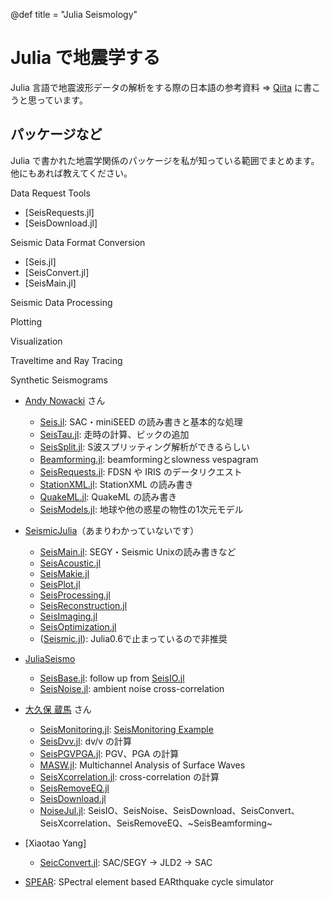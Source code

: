 @def title = "Julia Seismology"

# Julia で地震学する

Julia 言語で地震波形データの解析をする際の日本語の参考資料 ⇒ [Qiita](https://qiita.com/ytseis) に書こうと思っています。

## パッケージなど

Julia で書かれた地震学関係のパッケージを私が知っている範囲でまとめます。他にもあれば教えてください。

Data Request Tools
- [SeisRequests.jl]
- [SeisDownload.jl]

Seismic Data Format Conversion
- [Seis.jl]
- [SeisConvert.jl]
- [SeisMain.jl]

Seismic Data Processing

Plotting

Visualization

Traveltime and Ray Tracing

Synthetic Seismograms

- [Andy Nowacki](https://github.com/anowacki) さん
  - [Seis.jl](https://github.com/anowacki/Seis.jl): SAC・miniSEED の読み書きと基本的な処理
  - [SeisTau.jl](https://github.com/anowacki/SeisTau.jl): 走時の計算、ピックの追加
  - [SeisSplit.jl](https://github.com/anowacki/SeisSplit.jl): S波スプリッティング解析ができるらしい
  - [Beamforming.jl](https://github.com/anowacki/Beamforming.jl): beamformingとslowness vespagram
  - [SeisRequests.jl](https://github.com/anowacki/SeisRequests.jl): FDSN や IRIS のデータリクエスト
  - [StationXML.jl](https://github.com/anowacki/StationXML.jl): StationXML の読み書き
  - [QuakeML.jl](https://github.com/anowacki/QuakeML.jl): QuakeML の読み書き
  - [SeisModels.jl](https://github.com/anowacki/SeisModels.jl): 地球や他の惑星の物性の1次元モデル

- [SeismicJulia](https://github.com/SeismicJulia)（あまりわかっていないです）
  - [SeisMain.jl](https://github.com/SeismicJulia/SeisMain.jl): SEGY・Seismic Unixの読み書きなど
  - [SeisAcoustic.jl](https://github.com/SeismicJulia/SeisAcoustic.jl)
  - [SeisMakie.jl](https://github.com/SeismicJulia/SeisMakie.jl.git)
  - [SeisPlot.jl](https://github.com/SeismicJulia/SeisPlot.jl)
  - [SeisProcessing.jl](https://github.com/SeismicJulia/SeisProcessing.jl)
  - [SeisReconstruction.jl](https://github.com/SeismicJulia/SeisReconstruction.jl)
  - [SeisImaging.jl](https://github.com/SeismicJulia/SeisImaging.jl)
  - [SeisOptimization.jl](https://github.com/SeismicJulia/SeisOptimization.jl)
  - ([Seismic.jl](https://github.com/SeismicJulia/Seismic.jl)): Julia0.6で止まっているので非推奨

- [JuliaSeismo](https://github.com/JuliaSeismo)
  - [SeisBase.jl](https://github.com/JuliaSeismo/SeisBase.jl): follow up from [SeisIO.jl](https://github.com/jpjones76/SeisIO.jl)
  - [SeisNoise.jl](https://github.com/JuliaSeismo/SeisNoise.jl): ambient noise cross-correlation

- [大久保 蔵馬](https://kura-okubo.github.io/index_ja.html) さん
  - [SeisMonitoring.jl](https://github.com/kura-okubo/SeisMonitoring.jl): [SeisMonitoring Example](https://github.com/kura-okubo/SeisMonitoring_Example)
  - [SeisDvv.jl](https://github.com/kura-okubo/SeisDvv.jl?tab=readme-ov-file): dv/v の計算
  - [SeisPGVPGA.jl](https://github.com/kura-okubo/SeisPGVPGA.jl): PGV、PGA の計算
  - [MASW.jl](https://github.com/kura-okubo/MASW.jl): Multichannel Analysis of Surface Waves
  - [SeisXcorrelation.jl](https://github.com/jaredbryan881/SeisXcorrelation.jl?tab=readme-ov-file): cross-correlation の計算
  - [SeisRemoveEQ.jl](https://github.com/kura-okubo/SeisRemoveEQ.jl)
  - [SeisDownload.jl](https://github.com/kura-okubo/SeisDownload.jl)
  - [NoiseJul.jl](https://github.com/kura-okubo/NoiseJul.jl): SeisIO、SeisNoise、SeisDownload、SeisConvert、SeisXcorrelation、SeisRemoveEQ、~SeisBeamforming~

- [Xiaotao Yang]
  - [SeicConvert.jl](https://github.com/xtyangpsp/SeisConvert.jl): SAC/SEGY -> JLD2 -> SAC



- [SPEAR](https://github.com/thehalfspace/Spear): SPectral element based EARthquake cycle simulator
